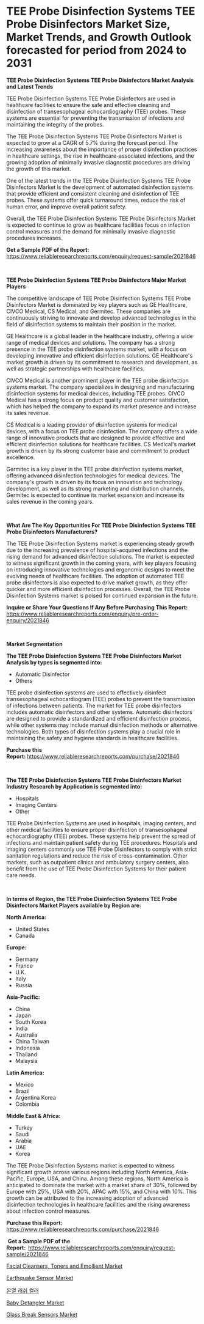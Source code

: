 <p><h1>TEE Probe Disinfection Systems TEE Probe Disinfectors Market Size, Market Trends, and Growth Outlook forecasted for period from 2024 to 2031</h1></p><p><strong>TEE Probe Disinfection Systems TEE Probe Disinfectors Market Analysis and Latest Trends</strong></p>
<p><p>TEE Probe Disinfection Systems TEE Probe Disinfectors are used in healthcare facilities to ensure the safe and effective cleaning and disinfection of transesophageal echocardiography (TEE) probes. These systems are essential for preventing the transmission of infections and maintaining the integrity of the probes.</p><p>The TEE Probe Disinfection Systems TEE Probe Disinfectors Market is expected to grow at a CAGR of 5.7% during the forecast period. The increasing awareness about the importance of proper disinfection practices in healthcare settings, the rise in healthcare-associated infections, and the growing adoption of minimally invasive diagnostic procedures are driving the growth of this market.</p><p>One of the latest trends in the TEE Probe Disinfection Systems TEE Probe Disinfectors Market is the development of automated disinfection systems that provide efficient and consistent cleaning and disinfection of TEE probes. These systems offer quick turnaround times, reduce the risk of human error, and improve overall patient safety.</p><p>Overall, the TEE Probe Disinfection Systems TEE Probe Disinfectors Market is expected to continue to grow as healthcare facilities focus on infection control measures and the demand for minimally invasive diagnostic procedures increases.</p></p>
<p><strong>Get a Sample PDF of the Report:&nbsp;</strong> <a href="https://www.reliableresearchreports.com/enquiry/request-sample/2021846">https://www.reliableresearchreports.com/enquiry/request-sample/2021846</a></p>
<p>&nbsp;</p>
<p><strong>TEE Probe Disinfection Systems TEE Probe Disinfectors Major Market Players</strong></p>
<p><p>The competitive landscape of TEE Probe Disinfection Systems TEE Probe Disinfectors Market is dominated by key players such as GE Healthcare, CIVCO Medical, CS Medical, and Germitec. These companies are continuously striving to innovate and develop advanced technologies in the field of disinfection systems to maintain their position in the market.</p><p>GE Healthcare is a global leader in the healthcare industry, offering a wide range of medical devices and solutions. The company has a strong presence in the TEE probe disinfection systems market, with a focus on developing innovative and efficient disinfection solutions. GE Healthcare's market growth is driven by its commitment to research and development, as well as strategic partnerships with healthcare facilities.</p><p>CIVCO Medical is another prominent player in the TEE probe disinfection systems market. The company specializes in designing and manufacturing disinfection systems for medical devices, including TEE probes. CIVCO Medical has a strong focus on product quality and customer satisfaction, which has helped the company to expand its market presence and increase its sales revenue.</p><p>CS Medical is a leading provider of disinfection systems for medical devices, with a focus on TEE probe disinfection. The company offers a wide range of innovative products that are designed to provide effective and efficient disinfection solutions for healthcare facilities. CS Medical's market growth is driven by its strong customer base and commitment to product excellence.</p><p>Germitec is a key player in the TEE probe disinfection systems market, offering advanced disinfection technologies for medical devices. The company's growth is driven by its focus on innovation and technology development, as well as its strong marketing and distribution channels. Germitec is expected to continue its market expansion and increase its sales revenue in the coming years.</p></p>
<p>&nbsp;</p>
<p><strong>What Are The Key Opportunities For TEE Probe Disinfection Systems TEE Probe Disinfectors Manufacturers?</strong></p>
<p><p>The TEE Probe Disinfection Systems market is experiencing steady growth due to the increasing prevalence of hospital-acquired infections and the rising demand for advanced disinfection solutions. The market is expected to witness significant growth in the coming years, with key players focusing on introducing innovative technologies and ergonomic designs to meet the evolving needs of healthcare facilities. The adoption of automated TEE probe disinfectors is also expected to drive market growth, as they offer quicker and more efficient disinfection processes. Overall, the TEE Probe Disinfection Systems market is poised for continued expansion in the future.</p></p>
<p><strong>Inquire or Share Your Questions If Any Before Purchasing This Report:</strong> <a href="https://www.reliableresearchreports.com/enquiry/pre-order-enquiry/2021846">https://www.reliableresearchreports.com/enquiry/pre-order-enquiry/2021846</a></p>
<p>&nbsp;</p>
<p><strong>Market Segmentation</strong></p>
<p><strong>The TEE Probe Disinfection Systems TEE Probe Disinfectors Market Analysis by types is segmented into:</strong></p>
<p><ul><li>Automatic Disinfector</li><li>Others</li></ul></p>
<p><p>TEE probe disinfection systems are used to effectively disinfect transesophageal echocardiogram (TEE) probes to prevent the transmission of infections between patients. The market for TEE probe disinfectors includes automatic disinfectors and other systems. Automatic disinfectors are designed to provide a standardized and efficient disinfection process, while other systems may include manual disinfection methods or alternative technologies. Both types of disinfection systems play a crucial role in maintaining the safety and hygiene standards in healthcare facilities.</p></p>
<p><strong>Purchase this Report:&nbsp;</strong><a href="https://www.reliableresearchreports.com/purchase/2021846">https://www.reliableresearchreports.com/purchase/2021846</a></p>
<p>&nbsp;</p>
<p><strong>The TEE Probe Disinfection Systems TEE Probe Disinfectors Market Industry Research by Application is segmented into:</strong></p>
<p><ul><li>Hospitals</li><li>Imaging Centers</li><li>Other</li></ul></p>
<p><p>TEE Probe Disinfection Systems are used in hospitals, imaging centers, and other medical facilities to ensure proper disinfection of transesophageal echocardiography (TEE) probes. These systems help prevent the spread of infections and maintain patient safety during TEE procedures. Hospitals and imaging centers commonly use TEE Probe Disinfectors to comply with strict sanitation regulations and reduce the risk of cross-contamination. Other markets, such as outpatient clinics and ambulatory surgery centers, also benefit from the use of TEE Probe Disinfection Systems for their patient care needs.</p></p>
<p>&nbsp;</p>
<p><strong>In terms of Region, the TEE Probe Disinfection Systems TEE Probe Disinfectors Market Players available by Region are:</strong></p>
<p>
    <p> <strong> North America: </strong>
        <ul>
            <li>United States</li>
            <li>Canada</li>
        </ul>
        </p> 
    <p> <strong> Europe: </strong>
        <ul>
            <li>Germany</li>
            <li>France</li>
            <li>U.K.</li>
            <li>Italy</li>
            <li>Russia</li>
        </ul>
        </p> 
    <p> <strong> Asia-Pacific: </strong>
        <ul>
            <li>China</li>
            <li>Japan</li>
            <li>South Korea</li>
            <li>India</li>
            <li>Australia</li>
            <li>China Taiwan</li>
            <li>Indonesia</li>
            <li>Thailand</li>
            <li>Malaysia</li>
        </ul>
        </p> 
    <p> <strong> Latin America: </strong>
        <ul>
            <li>Mexico</li>
            <li>Brazil</li>
            <li>Argentina Korea</li>
            <li>Colombia</li>
        </ul>
        </p> 
    <p> <strong> Middle East & Africa: </strong>
        <ul>
            <li>Turkey</li>
            <li>Saudi</li>
            <li>Arabia</li>
            <li>UAE</li>
            <li>Korea</li>
        </ul>
    </p>
    </p>
<p><p>The TEE Probe Disinfection Systems market is expected to witness significant growth across various regions including North America, Asia-Pacific, Europe, USA, and China. Among these regions, North America is anticipated to dominate the market with a market share of 30%, followed by Europe with 25%, USA with 20%, APAC with 15%, and China with 10%. This growth can be attributed to the increasing adoption of advanced disinfection technologies in healthcare facilities and the rising awareness about infection control measures.</p></p>
<p><strong>Purchase this Report: </strong><a href="https://www.reliableresearchreports.com/purchase/2021846">https://www.reliableresearchreports.com/purchase/2021846</a></p>
<p>&nbsp;<strong>Get a Sample PDF of the Report:&nbsp;&nbsp;</strong><a href="https://www.reliableresearchreports.com/enquiry/request-sample/2021846">https://www.reliableresearchreports.com/enquiry/request-sample/2021846</a></p>
<p><strong></strong></p>
<p><p><a href="https://frill-swim-3cd.notion.site/Facial-Cleansers-Toners-and-Emollient-Market-Dynamics-2024-2031-Also-about-Its-Market-Trends-Proj-feb90f09c72b474db34ae6d9026ba882">Facial Cleansers, Toners and Emollient Market</a></p><p><a href="https://view.publitas.com/reportprime-1/earthquake-sensor-market-analysis-and-market-size-global-industry-overview-market-segmentation-and-forecast-2024-to-2031/">Earthquake Sensor Market</a></p><p><a href="https://medium.com/@akhooha50888/%EC%97%B4%EB%A0%AC%ED%95%9C-%EB%9E%98%EC%89%AC-%EC%BB%AC%EB%9F%AC-%EC%8B%9C%EC%9E%A5-%EA%B2%BD%EC%9F%81-%EB%B6%84%EC%84%9D-%EC%8B%9C%EC%9E%A5-%EB%8F%99%ED%96%A5-%EB%B0%8F-2031%EB%85%84%EA%B9%8C%EC%A7%80%EC%9D%98-%EC%98%88%EC%B8%A1-3ec80aef98f8">온열 래쉬 컬러</a></p><p><a href="https://gentle-editor-9db.notion.site/Baby-Detangler-Market-Size-and-Growth-Market-Segmentation-Regional-and-Country-Breakdowns-and-Mar-87a1f4cd345e4d95839d4cb79b9b435f">Baby Detangler Market</a></p><p><a href="https://view.publitas.com/reportprime-1/glass-break-sensors-market-size-2024-2031-global-industrial-analysis-key-geographical-regions-market-share-top-key-players-product-types-and-forecast-research-report/">Glass Break Sensors Market</a></p></p>